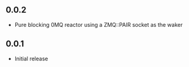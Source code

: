 0.0.2
-----
* Pure blocking 0MQ reactor using a ZMQ::PAIR socket as the waker

0.0.1
-----
* Initial release

